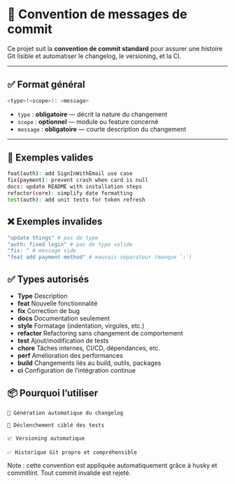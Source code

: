 # 🧾 Convention de messages de commit

Ce projet suit la **convention de commit standard** pour assurer une histoire Git lisible et automatiser le changelog, le versioning, et la CI.

---

## ✅ Format général

```bash
<type>(<scope>): <message>
```

- `type` : **obligatoire** — décrit la nature du changement
- `scope` : **optionnel** — module ou feature concerné
- `message` : **obligatoire** — courte description du changement

---

## 🧠 Exemples valides

```bash
feat(auth): add SignInWithEmail use case
fix(payment): prevent crash when card is null
docs: update README with installation steps
refactor(core): simplify date formatting
test(auth): add unit tests for token refresh
```

## ❌ Exemples invalides

```bash
"update things" # pas de type
"auth: fixed login" # pas de type valide
"fix: " # message vide
"feat add payment method" # mauvais séparateur (manque `:`)
```

## ✅ Types autorisés

- **Type** Description
- **feat** Nouvelle fonctionnalité
- **fix** Correction de bug
- **docs** Documentation seulement
- **style** Formatage (indentation, virgules, etc.)
- **refactor** Refactoring sans changement de comportement
- **test** Ajout/modification de tests
- **chore** Tâches internes, CI/CD, dépendances, etc.
- **perf** Amélioration des performances
- **build** Changements liés au build, outils, packages
- **ci** Configuration de l’intégration continue

## 📦 Pourquoi l’utiliser

    📜 Génération automatique du changelog

    🧪 Déclenchement ciblé des tests

    📈 Versioning automatique

    ✅ Historique Git propre et compréhensible

Note : cette convention est appliquée automatiquement grâce à husky et commitlint. Tout commit invalide est rejeté.

